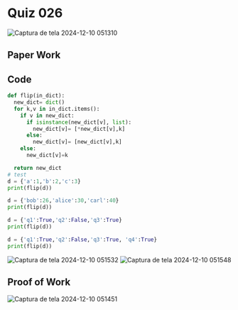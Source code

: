 # Quiz 026

![Captura de tela 2024-12-10 051310](https://github.com/user-attachments/assets/f37abb97-cd7c-4456-99b3-564dd4809cd3)

## Paper Work

## Code

```py
def flip(in_dict):
  new_dict= dict()
  for k,v in in_dict.items():
    if v in new_dict:
      if isinstance(new_dict[v], list):
        new_dict[v]= [*new_dict[v],k]
      else:
        new_dict[v]= [new_dict[v],k]
    else:
      new_dict[v]=k

  return new_dict
# test
d = {'a':1,'b':2,'c':3}
print(flip(d))

d = {'bob':26,'alice':30,'carl':40}
print(flip(d))

d = {'q1':True,'q2':False,'q3':True}
print(flip(d))

d = {'q1':True,'q2':False,'q3':True, 'q4':True}
print(flip(d))
```
![Captura de tela 2024-12-10 051532](https://github.com/user-attachments/assets/e780e5a1-6e67-431f-82a3-86331d205519)
![Captura de tela 2024-12-10 051548](https://github.com/user-attachments/assets/3e579302-f9df-43ab-a53e-2a32f49af7b7)


## Proof of Work

![Captura de tela 2024-12-10 051451](https://github.com/user-attachments/assets/a702beef-158b-4ff8-9a37-4a837fc68c1c)



